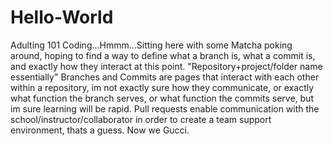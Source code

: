 # Hello-World
Adulting 101
Coding...Hmmm...Sitting here with some Matcha poking around, hoping to find a way to define what a branch is, what a commit is, and exactly how they interact at this point. 
"Repository+project/folder name essentially"
Branches and Commits are pages that interact with each other within a repository, im not exactly sure how they communicate, or exactly what function the branch serves, or what function the commits serve, but im sure learning will be rapid.
Pull requests enable communication with the school/instructor/collaborator in order to create a team support environment, thats a guess. Now we Gucci.
